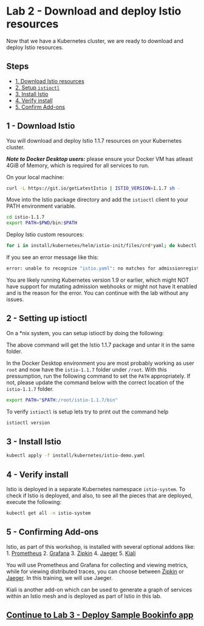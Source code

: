 # Lab 2 - Download and deploy Istio resources

Now that we have a Kubernetes cluster, we are ready to download and deploy Istio resources.

## Steps

* [1. Download Istio resources](#1)
* [2. Setup `istioctl`](#2)
* [3. Install Istio](#3)
* [4. Verify install](#4)
* [5. Confirm Add-ons](#5)

## <a name="1"></a> 1 - Download Istio
You will download and deploy Istio 1.1.7 resources on your Kubernetes cluster. 

***Note to Docker Desktop users:*** please ensure your Docker VM has atleast 4GiB of Memory, which is required for all services to run.

On your local machine:
```sh
curl -L https://git.io/getLatestIstio | ISTIO_VERSION=1.1.7 sh -
```

Move into the Istio package directory and add the `istioctl` client to your PATH environment variable.
```sh
cd istio-1.1.7
export PATH=$PWD/bin:$PATH
```

Deploy Istio custom resources:
```sh
for i in install/kubernetes/helm/istio-init/files/crd*yaml; do kubectl apply -f $i; done
```

If you see an error message like this:
```sh
error: unable to recognize "istio.yaml": no matches for admissionregistration.k8s.io/, Kind=MutatingWebhookConfiguration
```

You are likely running Kubernetes version 1.9 or earlier, which might NOT have support for mutating admission webhooks or might not have it enabled and is the reason for the error. You can continue with the lab without any issues.

## <a name="2"></a> 2 - Setting up istioctl
On a *nix system, you can setup istioctl by doing the following: 

The above command will get the Istio 1.1.7 package and untar it in the same folder.

In the Docker Desktop environment you are most probably working as user `root` and now have the `istio-1.1.7` folder under `/root`. With this pressumption, run the following command to set the `PATH` appropriately. If not, please update the command below with the correct location of the `istio-1.1.7` folder.

```sh
export PATH="$PATH:/root/istio-1.1.7/bin"
```

To verify `istioctl` is setup lets try to print out the command help
```sh
istioctl version
```
## <a name="3"></a> 3 - Install Istio

```sh
kubectl apply -f install/kubernetes/istio-demo.yaml
```

## <a name="4"></a> 4 - Verify install

Istio is deployed in a separate Kubernetes namespace `istio-system`. To check if Istio is deployed, and also, to see all the pieces that are deployed, execute the following:

```sh
kubectl get all -n istio-system
```
## <a name="5"></a> 5 - Confirming Add-ons
	
Istio, as part of this workshop, is installed with several optional addons like:
	  1. [Prometheus](https://prometheus.io/)
	  2. [Grafana](https://grafana.com/)
	  3. [Zipkin](https://zipkin.io/)
	  4. [Jaeger](https://www.jaegertracing.io/)
	  5. [Kiali](https://www.kiali.io/)
	
You will use Prometheus and Grafana for collecting and viewing metrics, while for viewing distributed traces, you can choose between [Zipkin](https://zipkin.io/) or [Jaeger](https://www.jaegertracing.io/). In this training, we will use Jaeger.
	
Kiali is another add-on which can be used to generate a graph of services within an Istio mesh and is deployed as part of Istio in this lab.
  
## [Continue to Lab 3 - Deploy Sample Bookinfo app](../lab-3/README.md)
